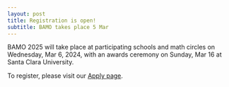 ```yaml
---
layout: post
title: Registration is open!
subtitle: BAMO takes place 5 Mar
---
```


BAMO 2025 will take place at participating schools and math circles on Wednesday, Mar 6, 2024, with an awards ceremony  on Sunday, Mar 16 at Santa Clara University.

To register, please visit our [Apply page](https://paulzeitz.github.io/apply/).
